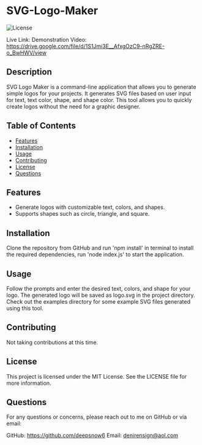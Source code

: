 # SVG-Logo-Maker

![License](https://img.shields.io/badge/License-MIT-blue.svg)

Live Link: Demonstration Video: https://drive.google.com/file/d/1S1Jmi3E__AfxgOzC9-nRgZRE-o_BwHWV/view

## Description

SVG Logo Maker is a command-line application that allows you to generate simple logos for your projects. It generates SVG files based on user input for text, text color, shape, and shape color. This tool allows you to quickly create logos without the need for a graphic designer.


## Table of Contents

- [Features](#features)
- [Installation](#installation)
- [Usage](#usage)
- [Contributing](#contributing)
- [License](#license)
- [Questions](#questions)

## Features

- Generate logos with customizable text, colors, and shapes.
- Supports shapes such as circle, triangle, and square.

## Installation

Clone the repository from GitHub and run 'npm install' in terminal to install the required dependencies, run 'node index.js' to start the application.

## Usage

Follow the prompts and enter the desired text, colors, and shape for your logo. The generated logo will be saved as logo.svg in the project directory. Check out the examples directory for some example SVG files generated using this tool.

## Contributing

Not taking contributions at this time. 

## License

This project is licensed under the MIT License. See the LICENSE file for more information.

## Questions
For any questions or concerns, please reach out to me on GitHub or via email:

GitHub: https://github.com/deepsnow6
Email: denirensign@aol.com
